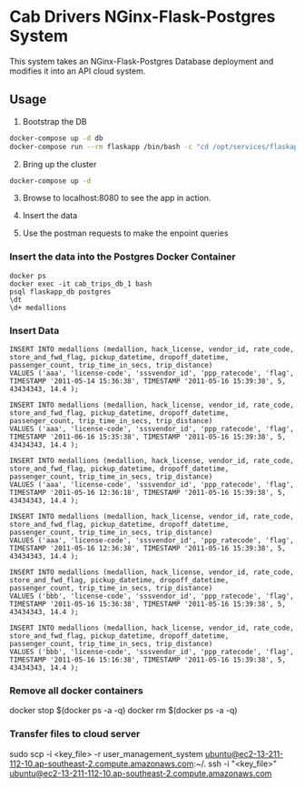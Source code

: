 # Cab Drivers NGinx-Flask-Postgres System 

This system takes an NGinx-Flask-Postgres Database deployment and modifies it into an API cloud system. 

## Usage

1. Bootstrap the DB
```bash
docker-compose up -d db
docker-compose run --rm flaskapp /bin/bash -c "cd /opt/services/flaskapp/src && python -c  'import database; database.init_db()'"
```

2. Bring up the cluster
```bash
docker-compose up -d
```

3. Browse to localhost:8080 to see the app in action.

4. Insert the data

5. Use the postman requests to make the enpoint queries


### Insert the data into the Postgres Docker Container
```
docker ps
docker exec -it cab_trips_db_1 bash
psql flaskapp_db postgres
\dt
\d+ medallions
```

### Insert Data
```
INSERT INTO medallions (medallion, hack_license, vendor_id, rate_code, store_and_fwd_flag, pickup_datetime, dropoff_datetime, passenger_count, trip_time_in_secs, trip_distance) 
VALUES ('aaa', 'license-code', 'sssvendor_id', 'ppp_ratecode', 'flag', TIMESTAMP '2011-05-14 15:36:38', TIMESTAMP '2011-05-16 15:39:38', 5, 43434343, 14.4 );

INSERT INTO medallions (medallion, hack_license, vendor_id, rate_code, store_and_fwd_flag, pickup_datetime, dropoff_datetime, passenger_count, trip_time_in_secs, trip_distance) 
VALUES ('aaa', 'license-code', 'sssvendor_id', 'ppp_ratecode', 'flag', TIMESTAMP '2011-06-16 15:35:38', TIMESTAMP '2011-05-16 15:39:38', 5, 43434343, 14.4 );

INSERT INTO medallions (medallion, hack_license, vendor_id, rate_code, store_and_fwd_flag, pickup_datetime, dropoff_datetime, passenger_count, trip_time_in_secs, trip_distance) 
VALUES ('aaa', 'license-code', 'sssvendor_id', 'ppp_ratecode', 'flag', TIMESTAMP '2011-05-16 12:36:18', TIMESTAMP '2011-05-16 15:39:38', 5, 43434343, 14.4 );

INSERT INTO medallions (medallion, hack_license, vendor_id, rate_code, store_and_fwd_flag, pickup_datetime, dropoff_datetime, passenger_count, trip_time_in_secs, trip_distance) 
VALUES ('aaa', 'license-code', 'sssvendor_id', 'ppp_ratecode', 'flag', TIMESTAMP '2011-05-16 12:36:38', TIMESTAMP '2011-05-16 15:39:38', 5, 43434343, 14.4 );

INSERT INTO medallions (medallion, hack_license, vendor_id, rate_code, store_and_fwd_flag, pickup_datetime, dropoff_datetime, passenger_count, trip_time_in_secs, trip_distance) 
VALUES ('bbb', 'license-code', 'sssvendor_id', 'ppp_ratecode', 'flag', TIMESTAMP '2011-05-16 15:36:38', TIMESTAMP '2011-05-16 15:39:38', 5, 43434343, 14.4 );

INSERT INTO medallions (medallion, hack_license, vendor_id, rate_code, store_and_fwd_flag, pickup_datetime, dropoff_datetime, passenger_count, trip_time_in_secs, trip_distance) 
VALUES ('bbb', 'license-code', 'sssvendor_id', 'ppp_ratecode', 'flag', TIMESTAMP '2011-05-16 15:16:38', TIMESTAMP '2011-05-16 15:39:38', 5, 43434343, 14.4 );

```


### Remove all docker containers
docker stop $(docker ps -a -q)
docker rm $(docker ps -a -q)

### Transfer files to cloud server
sudo scp -i <key_file> -r user_management_system ubuntu@ec2-13-211-112-10.ap-southeast-2.compute.amazonaws.com:~/.
ssh -i "<key_file>" ubuntu@ec2-13-211-112-10.ap-southeast-2.compute.amazonaws.com